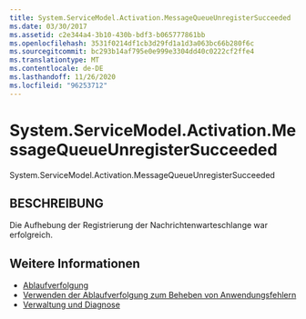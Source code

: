 ```yaml
---
title: System.ServiceModel.Activation.MessageQueueUnregisterSucceeded
ms.date: 03/30/2017
ms.assetid: c2e344a4-3b10-430b-bdf3-b065777861bb
ms.openlocfilehash: 3531f0214df1cb3d29fd1a1d3a063bc66b280f6c
ms.sourcegitcommit: bc293b14af795e0e999e3304dd40c0222cf2ffe4
ms.translationtype: MT
ms.contentlocale: de-DE
ms.lasthandoff: 11/26/2020
ms.locfileid: "96253712"
---
```

# <a name="systemservicemodelactivationmessagequeueunregistersucceeded"></a>System.ServiceModel.Activation.MessageQueueUnregisterSucceeded

System.ServiceModel.Activation.MessageQueueUnregisterSucceeded  
  
## <a name="description"></a>BESCHREIBUNG  

 Die Aufhebung der Registrierung der Nachrichtenwarteschlange war erfolgreich.  
  
## <a name="see-also"></a>Weitere Informationen

- [Ablaufverfolgung](index.md)
- [Verwenden der Ablaufverfolgung zum Beheben von Anwendungsfehlern](using-tracing-to-troubleshoot-your-application.md)
- [Verwaltung und Diagnose](../index.md)

